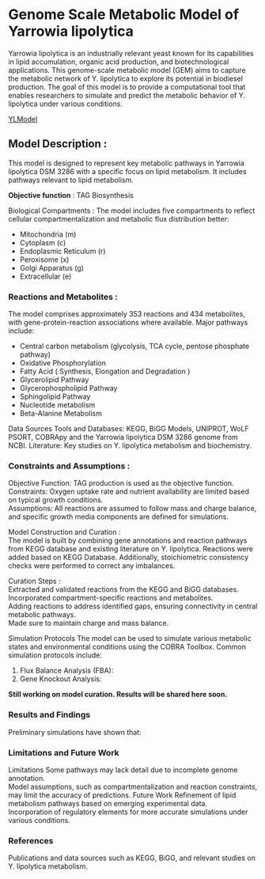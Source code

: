 # Genome Scale Metabolic Model of Yarrowia lipolytica

Yarrowia lipolytica is an industrially relevant yeast known for its capabilities in lipid accumulation, organic acid production, and biotechnological applications. This genome-scale metabolic model (GEM) aims to capture the metabolic network of Y. lipolytica to explore its potential in biodiesel production. The goal of this model is to provide a computational tool that enables researchers to simulate and predict the metabolic behavior of Y. lipolytica under various conditions.

[YLModel](https://1drv.ms/x/c/82e11bf00f8ea8cf/Ec-ojg_wG-EggIIlAgAAAAAB6S_4LljsQ-HFR1nG_tWuKQ?e=WXc4de)

## **Model Description** :


This model is designed to represent key metabolic pathways in  Yarrowia lipolytica DSM 3286 with a specific focus on lipid metabolism. It includes pathways relevant to lipid metabolism.

**Objective function** : TAG Biosynthesis

Biological Compartments :
The model includes five compartments to reflect cellular compartmentalization and metabolic flux distribution better:

* Mitochondria (m)
* Cytoplasm (c)
* Endoplasmic Reticulum (r)
* Peroxisome (x) 
* Golgi Apparatus (g)
* Extracellular (e)

### **Reactions and Metabolites** :
The model comprises approximately 353 reactions and  434 metabolites, with gene-protein-reaction associations where available. Major pathways include:

* Central carbon metabolism (glycolysis, TCA cycle, pentose phosphate pathway)
* Oxidative Phosphorylation
* Fatty Acid ( Synthesis, Elongation and Degradation )
* Glycerolipid Pathway
* Glycerophospholipid Pathway
* Sphingolipid Pathway
* Nucleotide metabolism
* Beta-Alanine Metabolism

Data Sources
Tools and Databases: KEGG, BiGG Models, UNIPROT, WoLF PSORT, COBRApy and the Yarrowia lipolytica DSM 3286 genome from NCBI.
Literature: Key studies on Y. lipolytica metabolism and biochemistry.

### **Constraints and Assumptions** :
Objective Function: TAG production is used as the objective function.\
Constraints: Oxygen uptake rate and nutrient availability are limited based on typical growth conditions.\
Assumptions: All reactions are assumed to follow mass and charge balance, and specific growth media components are defined for simulations.

Model Construction and Curation :\
The model is built by combining gene annotations and reaction pathways from KEGG database and existing literature on Y. lipolytica. Reactions were added based on KEGG Database. Additionally, stoichiometric consistency checks were performed to correct any imbalances.

Curation Steps :\
Extracted and validated reactions from the KEGG and BiGG databases.\
Incorporated compartment-specific reactions and metabolites.\
Adding reactions to address identified gaps, ensuring connectivity in central metabolic pathways.\
Made sure to maintain charge and mass balance.

Simulation Protocols
The model can be used to simulate various metabolic states and environmental conditions using the COBRA Toolbox. Common simulation protocols include:

1. Flux Balance Analysis (FBA): 
2. Gene Knockout Analysis: 
 

**Still working on model curation. Results will be shared here soon.**
### Results and Findings
Preliminary simulations have shown that:

### Limitations and Future Work
Limitations
Some pathways may lack detail due to incomplete genome annotation.\
Model assumptions, such as compartmentalization and reaction constraints, may limit the accuracy of predictions.
Future Work
Refinement of lipid metabolism pathways based on emerging experimental data.\
Incorporation of regulatory elements for more accurate simulations under various conditions.

### References
Publications and data sources such as KEGG, BiGG, and relevant studies on Y. lipolytica metabolism.

